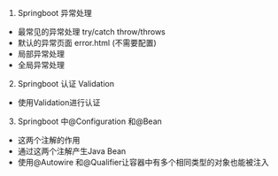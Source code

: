 1. Springboot 异常处理
* 最常见的异常处理 try/catch throw/throws
* 默认的异常页面 error.html (不需要配置)
* 局部异常处理
* 全局异常处理

2. Springboot 认证 Validation
* 使用Validation进行认证

3. Springboot 中@Configuration 和@Bean
* 这两个注解的作用
* 通过这两个注解产生Java Bean
* 使用@Autowire 和@Qualifier让容器中有多个相同类型的对象也能被注入